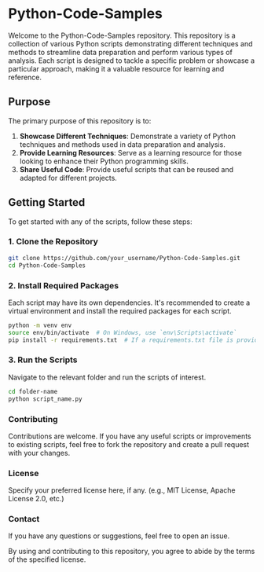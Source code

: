 # Python-Code-Samples

Welcome to the Python-Code-Samples repository. This repository is a collection of various Python scripts demonstrating different techniques and methods to streamline data preparation and perform various types of analysis. Each script is designed to tackle a specific problem or showcase a particular approach, making it a valuable resource for learning and reference.

## Purpose

The primary purpose of this repository is to:

1. **Showcase Different Techniques**: Demonstrate a variety of Python techniques and methods used in data preparation and analysis.
2. **Provide Learning Resources**: Serve as a learning resource for those looking to enhance their Python programming skills.
3. **Share Useful Code**: Provide useful scripts that can be reused and adapted for different projects.

## Getting Started

To get started with any of the scripts, follow these steps:

### 1. Clone the Repository
```sh
git clone https://github.com/your_username/Python-Code-Samples.git
cd Python-Code-Samples
```

### 2. Install Required Packages
Each script may have its own dependencies. It's recommended to create a virtual environment and install the required packages for each script.

```sh
python -m venv env
source env/bin/activate  # On Windows, use `env\Scripts\activate`
pip install -r requirements.txt  # If a requirements.txt file is provided
```

### 3. Run the Scripts
Navigate to the relevant folder and run the scripts of interest.

```sh
cd folder-name
python script_name.py
```

### Contributing
Contributions are welcome. If you have any useful scripts or improvements to existing scripts, feel free to fork the repository and create a pull request with your changes.

### License
Specify your preferred license here, if any. (e.g., MIT License, Apache License 2.0, etc.)

### Contact
If you have any questions or suggestions, feel free to open an issue.

By using and contributing to this repository, you agree to abide by the terms of the specified license.
